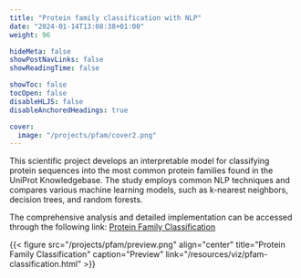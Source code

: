 ```yaml
---
title: "Protein family classification with NLP"
date: "2024-01-14T13:08:38+01:00"
weight: 96

hideMeta: false
showPostNavLinks: false
showReadingTime: false

showToc: false
tocOpen: false
disableHLJS: false
disableAnchoredHeadings: true

cover:
  image: "/projects/pfam/cover2.png"
---
```


This scientific project develops an interpretable model for classifying protein sequences into the most common protein families found in the UniProt Knowledgebase. The study employs common NLP techniques and compares various machine learning models, such as k-nearest neighbors, decision trees, and random forests.

The comprehensive analysis and detailed implementation can be accessed through the following link:
[Protein Family Classification](/resources/viz/pfam-classification.html)

{{< figure src="/projects/pfam/preview.png" align="center" title="Protein Family Classification" caption="Preview" link="/resources/viz/pfam-classification.html" >}}
